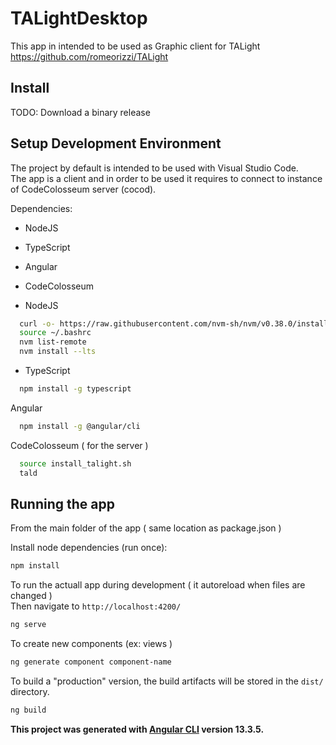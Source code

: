 # TALightDesktop

This app in intended to be used as Graphic client for TALight      
https://github.com/romeorizzi/TALight



## Install

TODO: Download a binary release

## Setup Development Environment 
The project by default is intended to be used with Visual Studio Code.      
The app is a client and in order to be used it requires to connect to instance of CodeColosseum server (cocod).

Dependencies:    
- NodeJS
- TypeScript
- Angular
- CodeColosseum 

- NodeJS
```bash
  curl -o- https://raw.githubusercontent.com/nvm-sh/nvm/v0.38.0/install.sh | bash
  source ~/.bashrc
  nvm list-remote
  nvm install --lts
```
  
- TypeScript
```bash
  npm install -g typescript
```

Angular
```bash
  npm install -g @angular/cli
```

CodeColosseum ( for the server ) 
```bash
  source install_talight.sh
  tald
```


## Running the app

From the main folder of the app ( same location as package.json )     

Install node dependencies (run once):     
```bash
npm install
```

To run the actuall app during development ( it autoreload when files are changed )     
Then navigate to `http://localhost:4200/`
```bash
ng serve
```

To create new components (ex: views ) 
```bash
ng generate component component-name
```

To build a "production" version, the build artifacts will be stored in the `dist/` directory.
```bash
ng build
```

__This project was generated with [Angular CLI](https://github.com/angular/angular-cli) version 13.3.5.__
